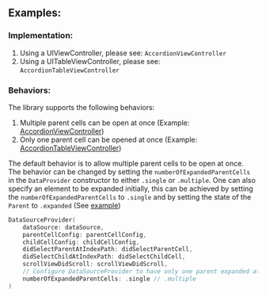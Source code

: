 ## Examples:
### Implementation:
1. Using a UIViewController, please see: `AccordionViewController`
2. Using a UITableViewController, please see: `AccordionTableViewController`

### Behaviors:
The library supports the following behaviors: 
1. Multiple parent cells can be open at once (Example: [AccordionViewController](https://github.com/Vkt0r/AccordionSwift/blob/master/Example/Views/AccordionViewController.swift))
2. Only one parent cell can be opened at once (Example: [AccordionTableViewController](https://github.com/Vkt0r/AccordionSwift/blob/master/Example/Views/AccordionTableViewController.swift))

The default behavior is to allow multiple parent cells to be open at once. The behavior can be changed by setting the `numberOfExpandedParentCells` in the `DataProvider` constructor to either `.single` or `.multiple`. One can also specify an element to be expanded initially, this can be achieved by setting the `numberOfExpandedParentCells` to `.single` and by setting the state of the `Parent` to `.expanded` (See [example](https://github.com/Vkt0r/AccordionSwift/blob/master/Example/Views/AccordionTableViewController.swift))

```swift
DataSourceProvider(
    dataSource: dataSource,
    parentCellConfig: parentCellConfig,
    childCellConfig: childCellConfig,
    didSelectParentAtIndexPath: didSelectParentCell,
    didSelectChildAtIndexPath: didSelectChildCell,
    scrollViewDidScroll: scrollViewDidScroll,
    // Configure DataSourceProvider to have only one parent expanded at a time
    numberOfExpandedParentCells: .single // .multiple
)
```